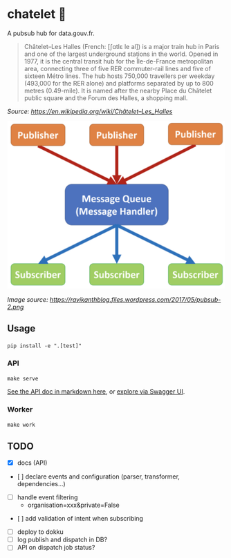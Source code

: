 # chatelet 🚉

A pubsub hub for data.gouv.fr.

> Châtelet–Les Halles (French: [ʃɑtlɛ le al]) is a major train hub in Paris and one of the largest underground stations in the world. Opened in 1977, it is the central transit hub for the Île-de-France metropolitan area, connecting three of five RER commuter-rail lines and five of sixteen Métro lines. The hub hosts 750,000 travellers per weekday (493,000 for the RER alone) and platforms separated by up to 800 metres (0.49-mile). It is named after the nearby Place du Châtelet public square and the Forum des Halles, a shopping mall.

_Source: https://en.wikipedia.org/wiki/Châtelet–Les_Halles_

![](docs/img/pubsub.png)

_Image source: https://ravikanthblog.files.wordpress.com/2017/05/pubsub-2.png_

## Usage

`pip install -e ".[test]"`

### API

`make serve`

[See the API doc in markdown here](docs/apidoc.md), or [explore via Swagger UI](https://petstore.swagger.io/?url=https://raw.githubusercontent.com/abulte/chatelet/master/docs/swagger.json).

### Worker

`make work`

## TODO

- [x] docs (API)
- [ ] declare events and configuration (parser, transformer, dependencies...)
- [ ] handle event filtering
    - organisation=xxx&private=False
- [ ] add validation of intent when subscribing
- [ ] deploy to dokku
- [ ] log publish and dispatch in DB?
- [ ] API on dispatch job status?
